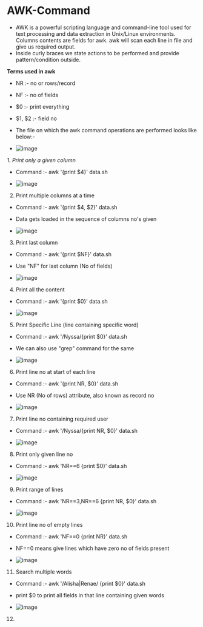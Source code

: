 # AWK-Command

- AWK is a powerful scripting language and command-line tool used for text processing and data extraction in Unix/Linux environments. Columns contents are fields for awk. awk will scan each line in file and give us required output.
- Inside curly braces we state actions to be performed and provide pattern/condition outside.

**Terms used in awk**

- NR :- no or rows/record
- NF :- no of fields
- $0 :- print everything
- $1, $2 :- field no

- The file on which the awk command operations are performed looks like below:-

- ![image](https://github.com/user-attachments/assets/f5110e68-a8c7-41f7-9af4-3febf96cb247)

_1. Print only a given column_
- Command :- awk '{print $4}' data.sh

- ![image](https://github.com/user-attachments/assets/76e862c5-c2e3-4ff2-b43e-21b289662981)

2. Print multiple columns at a time
- Command :- awk '{print $4, $2}' data.sh
- Data gets loaded in the sequence of columns no's given

- ![image](https://github.com/user-attachments/assets/0fa4da0e-22a1-4e53-bcab-19f0d612a995)

3. Print last column
- Command :- awk '{print $NF}' data.sh
- Use "NF" for last column (No of fields)

- ![image](https://github.com/user-attachments/assets/77708eb3-30ce-4a51-b479-772b593f0d47)

4. Print all the content
- Command :- awk '{print $0}' data.sh

- ![image](https://github.com/user-attachments/assets/bb6eaada-3828-4eb6-957f-274836ad5d6c)

5. Print Specific Line (line containing specific word)
- Command :- awk '/Nyssa/{print $0}' data.sh
- We can also use "grep" command for the same

- ![image](https://github.com/user-attachments/assets/696c48b1-25c4-47de-81f1-d135b6e88a4c)

6. Print line no at start of each line
- Command :- awk '{print NR, $0}' data.sh
- Use NR (No of rows) attribute, also known as record no

- ![image](https://github.com/user-attachments/assets/cebcd175-d367-454d-9b2b-5338562a29ee)

7. Print line no containing required user
- Command :- awk '/Nyssa/{print NR, $0}' data.sh

- ![image](https://github.com/user-attachments/assets/a9532801-6b74-46f5-8860-61e613c2533e)

8. Print only given line no
- Command :- awk 'NR==6 {print $0}' data.sh

- ![image](https://github.com/user-attachments/assets/bf634043-fec5-40e4-a24a-63c769847acd)

9. Print range of lines
- Command :- awk 'NR==3,NR==6 {print NR, $0}' data.sh

- ![image](https://github.com/user-attachments/assets/44cbc26f-90d4-4b14-ae79-8fafa1694336)

10. Print line no of empty lines
- Command :- awk 'NF==0 {print NR}' data.sh
- NF==0 means give lines which have zero no of fields present

- ![image](https://github.com/user-attachments/assets/0f0d7e94-b78d-4608-bfcc-be2842666970)

11. Search multiple words
- Command :- awk '/Alisha|Renae/ {print $0}' data.sh
- print $0 to print all fields in that line containing given words

- ![image](https://github.com/user-attachments/assets/b46aae69-443c-4097-910f-1022d5654d29)

12. 





